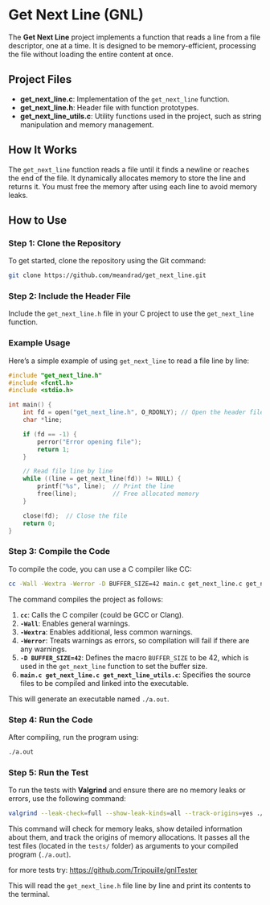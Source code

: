 # Get Next Line (GNL)

The **Get Next Line** project implements a function that reads a line from a file descriptor, one at a time. It is designed to be memory-efficient, processing the file without loading the entire content at once.

## Project Files

- **get_next_line.c**: Implementation of the `get_next_line` function.
- **get_next_line.h**: Header file with function prototypes.
- **get_next_line_utils.c**: Utility functions used in the project, such as string manipulation and memory management.

## How It Works

The `get_next_line` function reads a file until it finds a newline or reaches the end of the file. It dynamically allocates memory to store the line and returns it. You must free the memory after using each line to avoid memory leaks.

## How to Use

### Step 1: Clone the Repository

To get started, clone the repository using the Git command:

```bash
git clone https://github.com/meandrad/get_next_line.git
```

### Step 2: Include the Header File

Include the `get_next_line.h` file in your C project to use the `get_next_line` function.

### Example Usage

Here’s a simple example of using `get_next_line` to read a file line by line:

```c
#include "get_next_line.h"
#include <fcntl.h>
#include <stdio.h>

int main() {
    int fd = open("get_next_line.h", O_RDONLY); // Open the header file
    char *line;

    if (fd == -1) {
        perror("Error opening file");
        return 1;
    }

    // Read file line by line
    while ((line = get_next_line(fd)) != NULL) {
        printf("%s", line);  // Print the line
        free(line);          // Free allocated memory
    }

    close(fd);  // Close the file
    return 0;
}
```
### Step 3: Compile the Code

To compile the code, you can use a C compiler like CC:

```bash
cc -Wall -Wextra -Werror -D BUFFER_SIZE=42 main.c get_next_line.c get_next_line_utils.c
```
The command compiles the project as follows:

1. **`cc`**: Calls the C compiler (could be GCC or Clang).
2. **`-Wall`**: Enables general warnings.
3. **`-Wextra`**: Enables additional, less common warnings.
4. **`-Werror`**: Treats warnings as errors, so compilation will fail if there are any warnings.
5. **`-D BUFFER_SIZE=42`**: Defines the macro `BUFFER_SIZE` to be 42, which is used in the `get_next_line` function to set the buffer size.
6. **`main.c get_next_line.c get_next_line_utils.c`**: Specifies the source files to be compiled and linked into the executable.

This will generate an executable named `./a.out`.

### Step 4: Run the Code

After compiling, run the program using:

```bash
./a.out
```

### Step 5: Run the Test

To run the tests with **Valgrind** and ensure there are no memory leaks or errors, use the following command:

```bash
valgrind --leak-check=full --show-leak-kinds=all --track-origins=yes ./a.out tests/*
```

This command will check for memory leaks, show detailed information about them, and track the origins of memory allocations. It passes all the test files (located in the `tests/` folder) as arguments to your compiled program (`./a.out`).

for more tests try: https://github.com/Tripouille/gnlTester

This will read the `get_next_line.h` file line by line and print its contents to the terminal.
